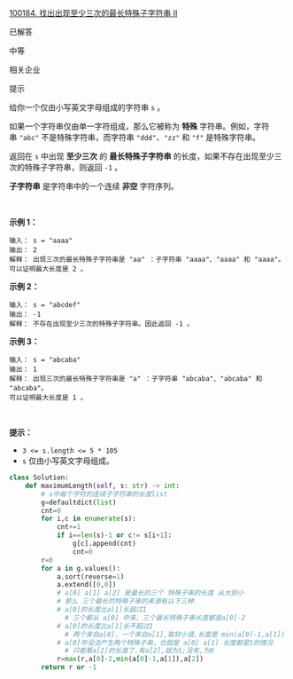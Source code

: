[100184. 找出出现至少三次的最长特殊子字符串 II](https://leetcode.cn/problems/find-longest-special-substring-that-occurs-thrice-ii/)

已解答

中等

相关企业

提示

给你一个仅由小写英文字母组成的字符串 `s` 。

如果一个字符串仅由单一字符组成，那么它被称为 **特殊** 字符串。例如，字符串 `"abc"` 不是特殊字符串，而字符串 `"ddd"`、`"zz"` 和 `"f"` 是特殊字符串。

返回在 `s` 中出现 **至少三次** 的 **最长特殊子字符串** 的长度，如果不存在出现至少三次的特殊子字符串，则返回 `-1` 。

**子字符串** 是字符串中的一个连续 **非空** 字符序列。

 

**示例 1：**

```
输入： s = "aaaa"
输出： 2
解释： 出现三次的最长特殊子字符串是 "aa" ：子字符串 "aaaa"、"aaaa" 和 "aaaa"。
可以证明最大长度是 2 。
```

**示例 2：**

```
输入： s = "abcdef"
输出： -1
解释： 不存在出现至少三次的特殊子字符串。因此返回 -1 。
```

**示例 3：**

```
输入： s = "abcaba"
输出： 1
解释： 出现三次的最长特殊子字符串是 "a" ：子字符串 "abcaba"、"abcaba" 和 "abcaba"。
可以证明最大长度是 1 。
```

 

**提示：**

-   `3 <= s.length <= 5 * 105`
-   `s` 仅由小写英文字母组成。

```py
class Solution:
    def maximumLength(self, s: str) -> int:
        # s中每个字符的连续子字符串的长度list
        g=defaultdict(list)
        cnt=0
        for i,c in enumerate(s):
            cnt+=1
            if i==len(s)-1 or c!= s[i+1]:
                g[c].append(cnt)
                cnt=0
        r=0
        for a in g.values():
            a.sort(reverse=1)
            a.extend([0,0])
            # a[0] a[1] a[2] 是最长的三个 特殊子串的长度 从大到小
            # 那么 三个最长的特殊子串的来源有以下三种
            # a[0]的长度比a[1]长超过1
              # 三个都从 a[0] 中来，三个最长特殊子串长度都是a[0]-2
            # a[0]的长度比a[1]长不超过1
              # 两个来自a[0]，一个来自a[1],取较小值,长度是 min(a[0]-1,a[1]) 
            # a[0]中没法产生两个特殊子串，也就是 a[0] a[1] 长度都是1的情况
              # 只能看a[2]的长度了.有a[2],就为1;没有,为0
            r=max(r,a[0]-2,min(a[0]-1,a[1]),a[2])
        return r or -1



```